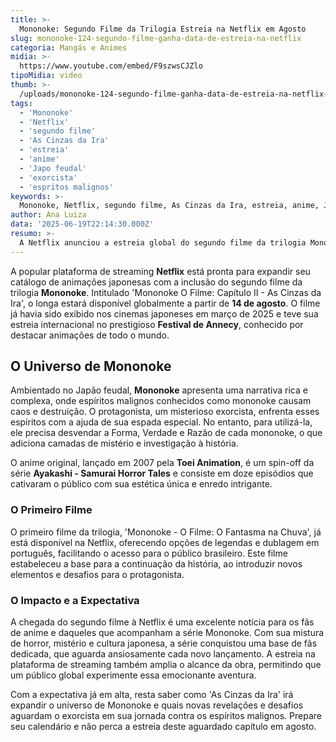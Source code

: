 ```yaml
---
title: >-
  Mononoke: Segundo Filme da Trilogia Estreia na Netflix em Agosto
slug: mononoke-124-segundo-filme-ganha-data-de-estreia-na-netflix
categoria: Mangás e Animes
midia: >-
  https://www.youtube.com/embed/F9szwsCJZlo
tipoMidia: video
thumb: >-
  /uploads/mononoke-124-segundo-filme-ganha-data-de-estreia-na-netflix-preview.jpg
tags:
  - 'Mononoke'
  - 'Netflix'
  - 'segundo filme'
  - 'As Cinzas da Ira'
  - 'estreia'
  - 'anime'
  - 'Japo feudal'
  - 'exorcista'
  - 'espritos malignos'
keywords: >-
  Mononoke, Netflix, segundo filme, As Cinzas da Ira, estreia, anime, Japão feudal, exorcista, espíritos malignos
author: Ana Luiza
data: '2025-06-19T22:14:30.000Z'
resumo: >-
  A Netflix anunciou a estreia global do segundo filme da trilogia Mononoke, 'As Cinzas da Ira', programada para 14 de agosto. O primeiro filme já está disponível com legendas e dublagem em português.
---
```


A popular plataforma de streaming **Netflix** está pronta para expandir seu catálogo de animações japonesas com a inclusão do segundo filme da trilogia **Mononoke**. Intitulado 'Mononoke O Filme: Capítulo II - As Cinzas da Ira', o longa estará disponível globalmente a partir de **14 de agosto**. O filme já havia sido exibido nos cinemas japoneses em março de 2025 e teve sua estreia internacional no prestigioso **Festival de Annecy**, conhecido por destacar animações de todo o mundo.

## O Universo de Mononoke

Ambientado no Japão feudal, **Mononoke** apresenta uma narrativa rica e complexa, onde espíritos malignos conhecidos como mononoke causam caos e destruição. O protagonista, um misterioso exorcista, enfrenta esses espíritos com a ajuda de sua espada especial. No entanto, para utilizá-la, ele precisa desvendar a Forma, Verdade e Razão de cada mononoke, o que adiciona camadas de mistério e investigação à história.

O anime original, lançado em 2007 pela **Toei Animation**, é um spin-off da série **Ayakashi - Samurai Horror Tales** e consiste em doze episódios que cativaram o público com sua estética única e enredo intrigante.

### O Primeiro Filme

O primeiro filme da trilogia, 'Mononoke - O Filme: O Fantasma na Chuva', já está disponível na Netflix, oferecendo opções de legendas e dublagem em português, facilitando o acesso para o público brasileiro. Este filme estabeleceu a base para a continuação da história, ao introduzir novos elementos e desafios para o protagonista.

### O Impacto e a Expectativa

A chegada do segundo filme à Netflix é uma excelente notícia para os fãs de anime e daqueles que acompanham a série Mononoke. Com sua mistura de horror, mistério e cultura japonesa, a série conquistou uma base de fãs dedicada, que aguarda ansiosamente cada novo lançamento. A estreia na plataforma de streaming também amplia o alcance da obra, permitindo que um público global experimente essa emocionante aventura.

Com a expectativa já em alta, resta saber como 'As Cinzas da Ira' irá expandir o universo de Mononoke e quais novas revelações e desafios aguardam o exorcista em sua jornada contra os espíritos malignos. Prepare seu calendário e não perca a estreia deste aguardado capítulo em agosto.